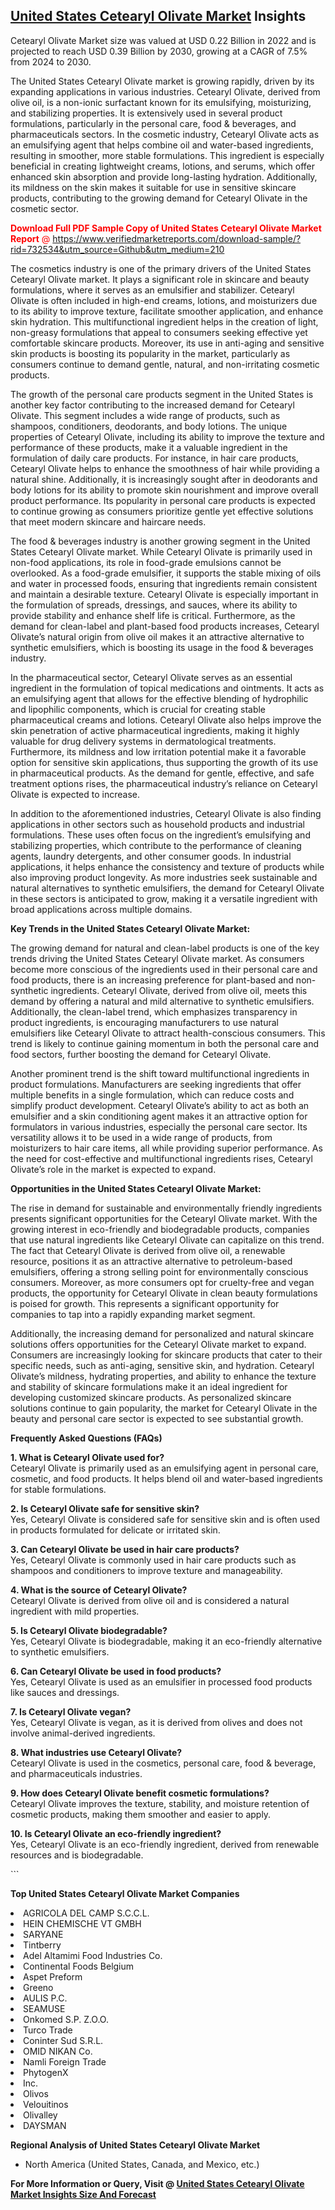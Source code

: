 <h2><a href="https://www.verifiedmarketreports.com/download-sample/?rid=732534&amp;utm_source=Github&amp;utm_medium=210" target="_blank">United States Cetearyl Olivate Market</a> Insights</h2><p>Cetearyl Olivate Market size was valued at USD 0.22 Billion in 2022 and is projected to reach USD 0.39 Billion by 2030, growing at a CAGR of 7.5% from 2024 to 2030.</p><p><p>The United States Cetearyl Olivate market is growing rapidly, driven by its expanding applications in various industries. Cetearyl Olivate, derived from olive oil, is a non-ionic surfactant known for its emulsifying, moisturizing, and stabilizing properties. It is extensively used in several product formulations, particularly in the personal care, food & beverages, and pharmaceuticals sectors. In the cosmetic industry, Cetearyl Olivate acts as an emulsifying agent that helps combine oil and water-based ingredients, resulting in smoother, more stable formulations. This ingredient is especially beneficial in creating lightweight creams, lotions, and serums, which offer enhanced skin absorption and provide long-lasting hydration. Additionally, its mildness on the skin makes it suitable for use in sensitive skincare products, contributing to the growing demand for Cetearyl Olivate in the cosmetic sector.</p><p><p><span class=""><span style="color: #ff0000;"><strong>Download Full PDF Sample Copy of United States Cetearyl Olivate Market Report</strong> @ </span><a href="https://www.verifiedmarketreports.com/download-sample/?rid=732534&amp;utm_source=Github&amp;utm_medium=210" target="_blank">https://www.verifiedmarketreports.com/download-sample/?rid=732534&amp;utm_source=Github&amp;utm_medium=210</a></span></p></p><p>The cosmetics industry is one of the primary drivers of the United States Cetearyl Olivate market. It plays a significant role in skincare and beauty formulations, where it serves as an emulsifier and stabilizer. Cetearyl Olivate is often included in high-end creams, lotions, and moisturizers due to its ability to improve texture, facilitate smoother application, and enhance skin hydration. This multifunctional ingredient helps in the creation of light, non-greasy formulations that appeal to consumers seeking effective yet comfortable skincare products. Moreover, its use in anti-aging and sensitive skin products is boosting its popularity in the market, particularly as consumers continue to demand gentle, natural, and non-irritating cosmetic products.<p>The growth of the personal care products segment in the United States is another key factor contributing to the increased demand for Cetearyl Olivate. This segment includes a wide range of products, such as shampoos, conditioners, deodorants, and body lotions. The unique properties of Cetearyl Olivate, including its ability to improve the texture and performance of these products, make it a valuable ingredient in the formulation of daily care products. For instance, in hair care products, Cetearyl Olivate helps to enhance the smoothness of hair while providing a natural shine. Additionally, it is increasingly sought after in deodorants and body lotions for its ability to promote skin nourishment and improve overall product performance. Its popularity in personal care products is expected to continue growing as consumers prioritize gentle yet effective solutions that meet modern skincare and haircare needs.</p><p>The food & beverages industry is another growing segment in the United States Cetearyl Olivate market. While Cetearyl Olivate is primarily used in non-food applications, its role in food-grade emulsions cannot be overlooked. As a food-grade emulsifier, it supports the stable mixing of oils and water in processed foods, ensuring that ingredients remain consistent and maintain a desirable texture. Cetearyl Olivate is especially important in the formulation of spreads, dressings, and sauces, where its ability to provide stability and enhance shelf life is critical. Furthermore, as the demand for clean-label and plant-based food products increases, Cetearyl Olivate’s natural origin from olive oil makes it an attractive alternative to synthetic emulsifiers, which is boosting its usage in the food & beverages industry.<p>In the pharmaceutical sector, Cetearyl Olivate serves as an essential ingredient in the formulation of topical medications and ointments. It acts as an emulsifying agent that allows for the effective blending of hydrophilic and lipophilic components, which is crucial for creating stable pharmaceutical creams and lotions. Cetearyl Olivate also helps improve the skin penetration of active pharmaceutical ingredients, making it highly valuable for drug delivery systems in dermatological treatments. Furthermore, its mildness and low irritation potential make it a favorable option for sensitive skin applications, thus supporting the growth of its use in pharmaceutical products. As the demand for gentle, effective, and safe treatment options rises, the pharmaceutical industry’s reliance on Cetearyl Olivate is expected to increase.<p>In addition to the aforementioned industries, Cetearyl Olivate is also finding applications in other sectors such as household products and industrial formulations. These uses often focus on the ingredient’s emulsifying and stabilizing properties, which contribute to the performance of cleaning agents, laundry detergents, and other consumer goods. In industrial applications, it helps enhance the consistency and texture of products while also improving product longevity. As more industries seek sustainable and natural alternatives to synthetic emulsifiers, the demand for Cetearyl Olivate in these sectors is anticipated to grow, making it a versatile ingredient with broad applications across multiple domains.</p><p><strong>Key Trends in the United States Cetearyl Olivate Market:</strong></p><p>The growing demand for natural and clean-label products is one of the key trends driving the United States Cetearyl Olivate market. As consumers become more conscious of the ingredients used in their personal care and food products, there is an increasing preference for plant-based and non-synthetic ingredients. Cetearyl Olivate, derived from olive oil, meets this demand by offering a natural and mild alternative to synthetic emulsifiers. Additionally, the clean-label trend, which emphasizes transparency in product ingredients, is encouraging manufacturers to use natural emulsifiers like Cetearyl Olivate to attract health-conscious consumers. This trend is likely to continue gaining momentum in both the personal care and food sectors, further boosting the demand for Cetearyl Olivate.<p>Another prominent trend is the shift toward multifunctional ingredients in product formulations. Manufacturers are seeking ingredients that offer multiple benefits in a single formulation, which can reduce costs and simplify product development. Cetearyl Olivate’s ability to act as both an emulsifier and a skin conditioning agent makes it an attractive option for formulators in various industries, especially the personal care sector. Its versatility allows it to be used in a wide range of products, from moisturizers to hair care items, all while providing superior performance. As the need for cost-effective and multifunctional ingredients rises, Cetearyl Olivate’s role in the market is expected to expand.</p><p><strong>Opportunities in the United States Cetearyl Olivate Market:</strong></p><p>The rise in demand for sustainable and environmentally friendly ingredients presents significant opportunities for the Cetearyl Olivate market. With the growing interest in eco-friendly and biodegradable products, companies that use natural ingredients like Cetearyl Olivate can capitalize on this trend. The fact that Cetearyl Olivate is derived from olive oil, a renewable resource, positions it as an attractive alternative to petroleum-based emulsifiers, offering a strong selling point for environmentally conscious consumers. Moreover, as more consumers opt for cruelty-free and vegan products, the opportunity for Cetearyl Olivate in clean beauty formulations is poised for growth. This represents a significant opportunity for companies to tap into a rapidly expanding market segment.<p>Additionally, the increasing demand for personalized and natural skincare solutions offers opportunities for the Cetearyl Olivate market to expand. Consumers are increasingly looking for skincare products that cater to their specific needs, such as anti-aging, sensitive skin, and hydration. Cetearyl Olivate’s mildness, hydrating properties, and ability to enhance the texture and stability of skincare formulations make it an ideal ingredient for developing customized skincare products. As personalized skincare solutions continue to gain popularity, the market for Cetearyl Olivate in the beauty and personal care sector is expected to see substantial growth.</p><p><strong>Frequently Asked Questions (FAQs)</strong></p><p><strong>1. What is Cetearyl Olivate used for?</strong><br> Cetearyl Olivate is primarily used as an emulsifying agent in personal care, cosmetic, and food products. It helps blend oil and water-based ingredients for stable formulations.</p><p><strong>2. Is Cetearyl Olivate safe for sensitive skin?</strong><br> Yes, Cetearyl Olivate is considered safe for sensitive skin and is often used in products formulated for delicate or irritated skin.</p><p><strong>3. Can Cetearyl Olivate be used in hair care products?</strong><br> Yes, Cetearyl Olivate is commonly used in hair care products such as shampoos and conditioners to improve texture and manageability.</p><p><strong>4. What is the source of Cetearyl Olivate?</strong><br> Cetearyl Olivate is derived from olive oil and is considered a natural ingredient with mild properties.</p><p><strong>5. Is Cetearyl Olivate biodegradable?</strong><br> Yes, Cetearyl Olivate is biodegradable, making it an eco-friendly alternative to synthetic emulsifiers.</p><p><strong>6. Can Cetearyl Olivate be used in food products?</strong><br> Yes, Cetearyl Olivate is used as an emulsifier in processed food products like sauces and dressings.</p><p><strong>7. Is Cetearyl Olivate vegan?</strong><br> Yes, Cetearyl Olivate is vegan, as it is derived from olives and does not involve animal-derived ingredients.</p><p><strong>8. What industries use Cetearyl Olivate?</strong><br> Cetearyl Olivate is used in the cosmetics, personal care, food & beverage, and pharmaceuticals industries.</p><p><strong>9. How does Cetearyl Olivate benefit cosmetic formulations?</strong><br> Cetearyl Olivate improves the texture, stability, and moisture retention of cosmetic products, making them smoother and easier to apply.</p><p><strong>10. Is Cetearyl Olivate an eco-friendly ingredient?</strong><br> Yes, Cetearyl Olivate is an eco-friendly ingredient, derived from renewable resources and is biodegradable.</p>```</p><p><strong>Top United States Cetearyl Olivate Market Companies</strong></p><div data-test-id=""><p><li>AGRICOLA DEL CAMP S.C.C.L.</li><li> HEIN CHEMISCHE VT GMBH</li><li> SARYANE</li><li> Tintberry</li><li> Adel Altamimi Food Industries Co.</li><li> Continental Foods Belgium</li><li> Aspet Preform</li><li> Greeno</li><li> AULIS P.C.</li><li> SEAMUSE</li><li> Onkomed S.P. Z.O.O.</li><li> Turco Trade</li><li> Coninter Sud S.R.L.</li><li> OMID NIKAN Co.</li><li> Namli Foreign Trade</li><li> PhytogenX</li><li> Inc.</li><li> Olivos</li><li> Velouitinos</li><li> Olivalley</li><li> DAYSMAN</li></p><div><strong>Regional Analysis of&nbsp;United States Cetearyl Olivate Market</strong></div><ul><li dir="ltr"><p dir="ltr">North America&nbsp;(United States, Canada, and Mexico, etc.)</p></li></ul><p><strong>For More Information or Query, Visit @&nbsp;</strong><strong><a href="https://www.verifiedmarketreports.com/product/cetearyl-olivate-market/?utm_source=Github&amp;utm_medium=210" target="_blank">United States Cetearyl Olivate Market Insights Size And Forecast</a></strong></p></div>
